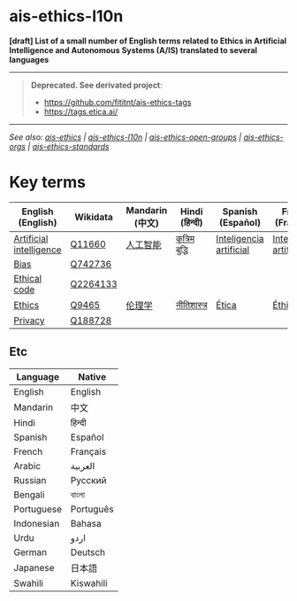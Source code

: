 # ais-ethics-l10n
**[draft] List of a small number of English terms related to Ethics in Artificial
Intelligence and Autonomous Systems (A/IS) translated to several languages**

---

> **Deprecated. See derivated project**:
> - <https://github.com/fititnt/ais-ethics-tags>
> - <https://tags.etica.ai/>

---

_See also:
[ais-ethics](https://github.com/fititnt/ais-ethics) |
[ais-ethics-l10n](https://github.com/fititnt/ais-ethics-l10n) |
[ais-ethics-open-groups](https://github.com/fititnt/ais-ethics-open-groups) |
[ais-ethics-orgs](https://github.com/fititnt/ais-ethics-orgs) |
[ais-ethics-standards](https://github.com/fititnt/ais-ethics-standards)_

<!--
See https://en.wikipedia.org/wiki/List_of_languages_by_total_number_of_speakers

1. English
2. Mandarin Chinese (incl. Standard Chinese)
3. Hindi
4. Spanish
5. French
6. Modern Standard Arabic
7. Russian
8. Bengali
9. Portuguese
10. Indonesian
11. Urdu
12. German
13. Japanese
14. Swahili
15. Western Punjabi 
...
-->

# Key terms

<!--
# Top 1-5
-->

| English <br> (English) | Wikidata | Mandarin <br> (中文) | Hindi <br> (हिन्दी) | Spanish <br> (Español) | French <br> (Français) | Arabic <br> (العربية) | Russian <br> (Русский) | Bengali <br> (বাংলা) | Portuguese <br> (Português) |
| ------- | ---| -------- | ----- | ------- | ------ | ------ | ------- | ------- | ---------- |
| [Artificial intelligence](https://en.wikipedia.org/wiki/Artificial_intelligence) | [Q11660](https://www.wikidata.org/wiki/Q11660) | [人工智能](https://zh.wikipedia.org/wiki/%E4%BA%BA%E5%B7%A5%E6%99%BA%E8%83%BD) | [कृत्रिम बुद्धि](https://hi.wikipedia.org/wiki/%E0%A4%95%E0%A5%83%E0%A4%A4%E0%A5%8D%E0%A4%B0%E0%A4%BF%E0%A4%AE_%E0%A4%AC%E0%A5%81%E0%A4%A6%E0%A5%8D%E0%A4%A7%E0%A4%BF) | [Inteligencia artificial](https://es.wikipedia.org/wiki/Inteligencia_artificial) | [Intelligence artificielle](https://fr.wikipedia.org/wiki/Intelligence_artificielle) | [ذكاء اصطناعي](https://ar.wikipedia.org/wiki/%D8%B0%D9%83%D8%A7%D8%A1_%D8%A7%D8%B5%D8%B7%D9%86%D8%A7%D8%B9%D9%8A) | [Искусственный интеллект](https://ru.wikipedia.org/wiki/%D0%98%D1%81%D0%BA%D1%83%D1%81%D1%81%D1%82%D0%B2%D0%B5%D0%BD%D0%BD%D1%8B%D0%B9_%D0%B8%D0%BD%D1%82%D0%B5%D0%BB%D0%BB%D0%B5%D0%BA%D1%82) | [কৃত্রিম বুদ্ধিমত্তা](https://bn.wikipedia.org/wiki/%E0%A6%95%E0%A7%83%E0%A6%A4%E0%A7%8D%E0%A6%B0%E0%A6%BF%E0%A6%AE_%E0%A6%AC%E0%A7%81%E0%A6%A6%E0%A7%8D%E0%A6%A7%E0%A6%BF%E0%A6%AE%E0%A6%A4%E0%A7%8D%E0%A6%A4%E0%A6%BE) | [Inteligência artificial](https://pt.wikipedia.org/wiki/Intelig%C3%AAncia_artificial) |
| [Bias](https://en.wikipedia.org/wiki/Bias) | [Q742736](https://www.wikidata.org/wiki/Q742736) | <!--_(Mandarin)_--> | <!--(Hindi)--> | <!--(Spanish)--> | <!--(French)--> | <!--(Arabic)--> | <!--(Russian)--> | <!--(Bengali)--> | <!--(Portuguese)--> |
| [Ethical code](https://en.wikipedia.org/wiki/Ethical_code) | [Q2264133](https://www.wikidata.org/wiki/Q2264133) | <!--(Mandarin)--> | <!--(Hindi)--> | <!--(Spanish)--> | <!--(French)--> | <!--(Arabic)--> | <!--(Russian)--> | <!--(Bengali)--> | <!--(Portuguese)--> |
| [Ethics](https://en.wikipedia.org/wiki/Ethics) | [Q9465](https://www.wikidata.org/wiki/Q9465) | [伦理学](https://zh.wikipedia.org/wiki/%E4%BC%A6%E7%90%86%E5%AD%A6) | [नीतिशास्त्र](https://hi.wikipedia.org/wiki/%E0%A4%A8%E0%A5%80%E0%A4%A4%E0%A4%BF%E0%A4%B6%E0%A4%BE%E0%A4%B8%E0%A5%8D%E0%A4%A4%E0%A5%8D%E0%A4%B0) | [Ética](https://es.wikipedia.org/wiki/%C3%89tica) | [Éthique](https://fr.wikipedia.org/wiki/%C3%89thique) | <!--(Arabic)--> | <!--(Russian)--> | <!--(Bengali)--> | <!--(Portuguese)--> |
| [Privacy](https://en.wikipedia.org/wiki/Privacy) | [Q188728](https://www.wikidata.org/wiki/Q188728) | <!--(Mandarin)--> | <!--(Hindi)--> | <!--(Spanish)--> | <!--(French)--> | <!--(Arabic)--> | <!--(Russian)--> | <!--(Bengali)--> | <!--(Portuguese)--> |


<!--

@TODO considerar usar parte do que é dito em https://www.webpages.uidaho.edu/center_for_ethics/about%20us/glossary.htm

@TODO: considerar procurar por Wikidata. Por exemplo https://www.wikidata.org/wiki/Q42240 //  Feito!


-->

## Etc

| Language | Native |
| -------- | ------ |
| English | English |
| Mandarin | 中文 |
| Hindi | हिन्दी |
| Spanish | Español |
| French | Français |
| Arabic | العربية |
| Russian | Русский |
| Bengali | বাংলা |
| Portuguese | Português |
| Indonesian | Bahasa |
| Urdu | اردو |
| German | Deutsch |
| Japanese | 日本語 |
| Swahili | Kiswahili |


<!--
# FAQ
- **Why this repository was created?**
-->
